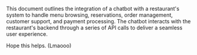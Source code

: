 This document outlines the integration of a chatbot with a restaurant's system to handle menu browsing, reservations, order management, customer support, and payment processing. The chatbot interacts with the restaurant's backend through a series of API calls to deliver a seamless user experience.

Hope this helps.
(Lmaooo)